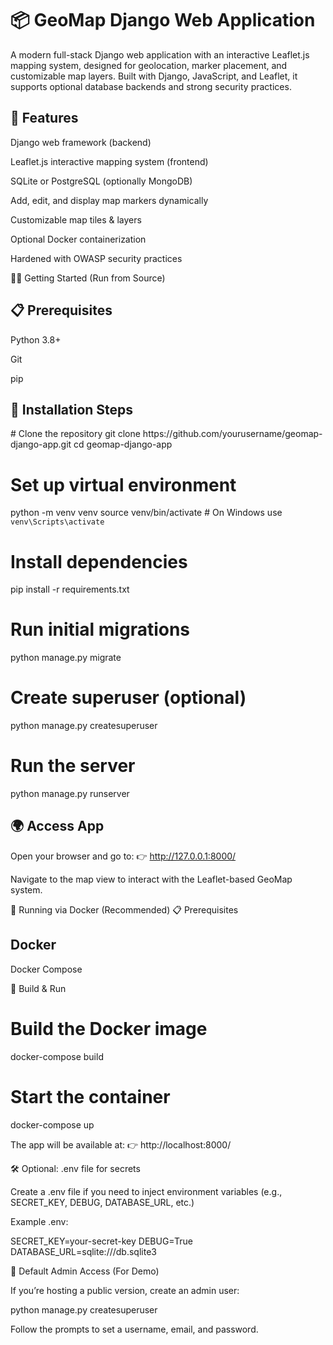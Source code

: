 <h1>📦 GeoMap Django Web Application</h1>

A modern full-stack Django web application with an interactive Leaflet.js mapping system, designed for geolocation, marker placement, and customizable map layers. Built with Django, JavaScript, and Leaflet, it supports optional database backends and strong security practices.

<h2>🧰 Features</h2>

Django web framework (backend)

Leaflet.js interactive mapping system (frontend)

SQLite or PostgreSQL (optionally MongoDB)

Add, edit, and display map markers dynamically

Customizable map tiles & layers

Optional Docker containerization

Hardened with OWASP security practices

🧑‍💻 Getting Started (Run from Source)

<h2>📋 Prerequisites</h2>

Python 3.8+

Git

pip

<h2>🔧 Installation Steps</h2>
# Clone the repository
git clone https://github.com/yourusername/geomap-django-app.git
cd geomap-django-app

# Set up virtual environment
python -m venv venv
source venv/bin/activate  # On Windows use `venv\Scripts\activate`

# Install dependencies
pip install -r requirements.txt

# Run initial migrations
python manage.py migrate

# Create superuser (optional)
python manage.py createsuperuser

# Run the server
python manage.py runserver

<h2>🌍 Access App</h2>

Open your browser and go to:
👉 http://127.0.0.1:8000/

Navigate to the map view to interact with the Leaflet-based GeoMap system.

🐳 Running via Docker (Recommended)
📋 Prerequisites

<h2>Docker</h2>

Docker Compose

🚀 Build & Run
# Build the Docker image
docker-compose build

# Start the container
docker-compose up


The app will be available at:
👉 http://localhost:8000/

🛠 Optional: .env file for secrets

Create a .env file if you need to inject environment variables (e.g., SECRET_KEY, DEBUG, DATABASE_URL, etc.)

Example .env:

SECRET_KEY=your-secret-key
DEBUG=True
DATABASE_URL=sqlite:///db.sqlite3

🔑 Default Admin Access (For Demo)

If you’re hosting a public version, create an admin user:

python manage.py createsuperuser


Follow the prompts to set a username, email, and password.
